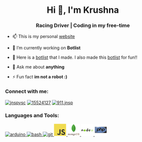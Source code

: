 <h1 align="center">Hi 👋, I'm Krushna</h1>
<h3 align="center">Racing Driver | Coding in my free-time</h3>

- 📫 This is my personal [website](https://KrushnaVyas.krushnaplayz.repl.co)

- 🔭 I’m currently working on **Botlist**

- 📝 Here is a [botlist](cutt.ly/krushna) that I made. I also made this [botlist](https://discord-bot-list.krushnaplayz.repl.co) for fun!!

- 💬 Ask me about **anything**

- ⚡ Fun fact **im not a robot :)**

<h3 align="left">Connect with me:</h3>
<p align="left">
<a href="https://discord.gg/uQCXycyBAN" target="blank"><img align="center" src="https://images-ext-2.discordapp.net/external/2dZVVL6feMSM7lxfFkKVW__LToSOzmToSEmocJV5vcA/https/cdn.discordapp.com/embed/avatars/0.png" alt="jnspvsc" height="30" width="40" /></a>
<a href="https://stackoverflow.com/users/15524127" target="blank"><img align="center" src="https://external-content.duckduckgo.com/iu/?u=https%3A%2F%2Ftse1.mm.bing.net%2Fth%3Fid%3DOIP.n5qiiQq2zOs0xsDPVyVJaQHaHa%26pid%3DApi&f=1" alt="15524127" height="30" width="40" /></a>
<a href="https://instagram.com/911.jnsp" target="blank"><img align="center" src="https://upload.wikimedia.org/wikipedia/commons/a/a5/Instagram_icon.png" alt="911.jnsp" height="30" width="40" /></a>
</p>

<h3 align="left">Languages and Tools:</h3>
<p align="left"> <a href="https://www.arduino.cc/" target="_blank"> <img src="https://cdn.worldvectorlogo.com/logos/arduino-1.svg" alt="arduino" width="40" height="40"/> </a> <a href="https://www.gnu.org/software/bash/" target="_blank"> <img src="https://www.vectorlogo.zone/logos/gnu_bash/gnu_bash-icon.svg" alt="bash" width="40" height="40"/> </a> <a href="https://git-scm.com/" target="_blank"> <img src="https://www.vectorlogo.zone/logos/git-scm/git-scm-icon.svg" alt="git" width="40" height="40"/> </a> <a href="https://developer.mozilla.org/en-US/docs/Web/JavaScript" target="_blank"> <img src="https://raw.githubusercontent.com/devicons/devicon/master/icons/javascript/javascript-original.svg" alt="javascript" width="40" height="40"/> </a> <a href="https://www.mongodb.com/" target="_blank"> <img src="https://raw.githubusercontent.com/devicons/devicon/master/icons/mongodb/mongodb-original-wordmark.svg" alt="mongodb" width="40" height="40"/> </a> <a href="https://nodejs.org" target="_blank"> <img src="https://raw.githubusercontent.com/devicons/devicon/master/icons/nodejs/nodejs-original-wordmark.svg" alt="nodejs" width="40" height="40"/> </a> <a href="https://www.php.net" target="_blank"> <img src="https://raw.githubusercontent.com/devicons/devicon/master/icons/php/php-original.svg" alt="php" width="40" height="40"/> </a> </p>
